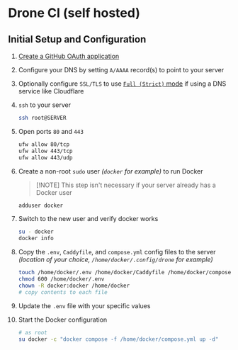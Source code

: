# Drone CI (self hosted)

## Initial Setup and Configuration

1. [Create a GitHub OAuth application](https://docs.drone.io/server/provider/github/)
1. Configure your DNS by setting `A/AAAA` record(s) to point to your server
1. Optionally configure `SSL/TLS` to use [`Full (Strict)` mode](https://developers.cloudflare.com/ssl/origin-configuration/ssl-modes/full-strict/) if using a DNS service like Cloudflare
1. `ssh` to your server

   ```sh
   ssh root@SERVER
   ```

1. Open ports `80` and `443`

   ```sh
   ufw allow 80/tcp
   ufw allow 443/tcp
   ufw allow 443/udp
   ```

1. Create a non-root `sudo` user _(`docker` for example)_ to run Docker

   > [!NOTE] This step isn't necessary if your server already has a Docker user

   ```sh
   adduser docker
   ```

1. Switch to the new user and verify docker works

   ```sh
   su - docker
   docker info
   ```

1. Copy the `.env`, `Caddyfile`, and `compose.yml` config files to the server _(location of your choice, `/home/docker/.config/drone` for example)_

   ```sh
   touch /home/docker/.env /home/docker/Caddyfile /home/docker/compose.yml /home/docker/registry.yml
   chmod 600 /home/docker/.env
   chown -R docker:docker /home/docker
   # copy contents to each file
   ```

1. Update the `.env` file with your specific values
1. Start the Docker configuration

   ```sh
   # as root
   su docker -c "docker compose -f /home/docker/compose.yml up -d"
   ```
